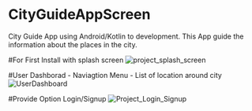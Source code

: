 # CityGuideAppScreen
City Guide App using Android/Kotlin to development. This App guide the information about the places in the city. 


#For First Install with splash screen
![project_splash_screen](https://user-images.githubusercontent.com/10406702/95229417-8cb10180-07ce-11eb-9c44-5fea142afadf.png)

#User Dashborad - Naviagtion Menu - List of location around city
![UserDashboard](https://user-images.githubusercontent.com/10406702/95230271-a99a0480-07cf-11eb-90e9-3cf54f246ac0.png)

#Provide Option Login/Signup
![Project_Login_Signup](https://user-images.githubusercontent.com/10406702/95229860-182a9280-07cf-11eb-9866-cba1094becf4.png)
